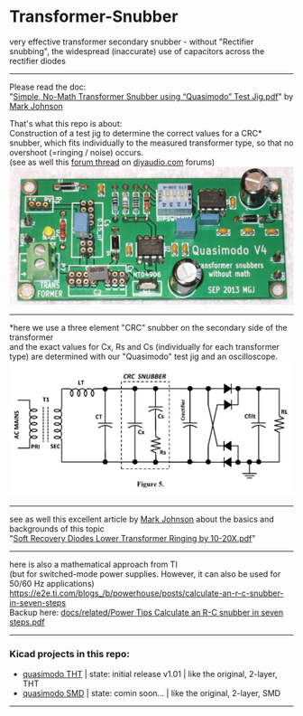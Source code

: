 # Transformer-Snubber
very effective transformer secondary snubber - without "Rectifier snubbing", the widespread (inaccurate) use of capacitors across the rectifier diodes  

----

Please read the doc:  
"<a href="docs/Quasimodo_jig_revA.pdf">Simple, No-Math Transformer Snubber using “Quasimodo” Test Jig.pdf</a>" by <a href="https://linearaudio.net/authors/436">Mark Johnson</a>  
  
That's what this repo is about:  
Construction of a test jig to determine the correct values for a CRC\* snubber, which fits individually to the measured transformer type, so that no overshoot (=ringing / noise) occurs.  
(see as well this <a href="https://www.diyaudio.com/community/threads/simple-no-math-transformer-snubber-using-quasimodo-test-jig.243100/#post-3645210">forum thread</a> on <a href="https://www.diyaudio.com/community/forums/-/list">diyaudio.com</a> forums)   
<img src="hardware/THT/Quasimodo_V4_TH_photo.jpg">  

----

\*here we use a three element "CRC" snubber on the secondary side of the transformer  
and the exact values for Cx, Rs and Cs (individually for each transformer type) are determined with our "Quasimodo" test jig and an oscilloscope.  
<img src="docs/three_element_CRC_Snubber.png">  
  
----

see as well this excellent article by <a href="https://linearaudio.net/authors/436">Mark Johnson</a> about the basics and backgrounds of this topic   
"<a href="docs/related/Soft Recovery Diodes Lower Transformer Ringing by 10-20X.pdf">Soft Recovery Diodes Lower Transformer Ringing by 10-20X.pdf</a>"

----

here is also a mathematical approach from TI   
(but for switched-mode power supplies. However, it can also be used for 50/60 Hz applications)  
https://e2e.ti.com/blogs_/b/powerhouse/posts/calculate-an-r-c-snubber-in-seven-steps  
Backup here: <a href="docs/related/Power Tips Calculate an R-C snubber in seven steps.pdf">docs/related/Power Tips Calculate an R-C snubber in seven steps.pdf</a>
  
----  
### Kicad projects in this repo:  
* [quasimodo THT](https://github.com/analoghifi/Transformer-Snubber/tree/main/hardware/KiCad/THT/original) | state: initial release v1.01 | like the original, 2-layer, THT
* [quasimodo SMD](https://github.com/analoghifi/Transformer-Snubber/tree/main/hardware/KiCad/SMD/original) | state: comin soon... | like the original, 2-layer, SMD

----
